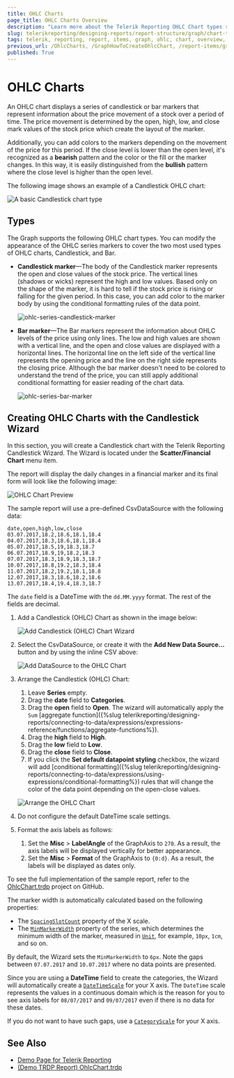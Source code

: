 ```yaml
---
title: OHLC Charts
page_title: OHLC Charts Overview
description: "Learn more about the Telerik Reporting OHLC Chart types supported by the Graph report item and learn how to create a Candlestick chart."
slug: telerikreporting/designing-reports/report-structure/graph/chart-types/ohlc-charts/overview
tags: telerik, reporting, report, items, graph, ohlc, chart, overview, candlestick, creating
previous_url: /OhlcCharts, /GraphHowToCreateOhlcChart, /report-items/graph/chart-types/ohlc-charts/overview, /report-items/graph/chart-types/ohlc-charts/how-to-create-ohlc-chart
published: True
---
```


# OHLC Charts

An OHLC chart displays a series of candlestick or bar markers that represent information about the price movement of a stock over a period of time. The price movement is determined by the open, high, low, and close mark values of the stock price which create the layout of the marker.

Additionally, you can add colors to the markers depending on the movement of the price for this period. If the close level is lower than the open level, it's recognized as a **bearish** pattern and the color or the fill or the marker changes. In this way, it is easily distinguished from the **bullish** pattern where the close level is higher than the open level.

The following image shows an example of a Candlestick OHLC chart:

![A basic Candlestick chart type](images/OhlcChart.png)

## Types

The Graph supports the following OHLC chart types. You can modify the appearance of the OHLC series markers to cover the two most used types of OHLC charts, Candlestick, and Bar.

* __Candlestick marker__&mdash;The body of the Candlestick marker represents the open and close values of the stock price. The vertical lines (shadows or wicks) represent the high and low values. Based only on the shape of the marker, it is hard to tell if the stock price is rising or falling for the given period. In this case, you can add color to the marker body by using the conditional formatting rules of the data point.

	![ohlc-series-candlestick-marker](images/ohlc-series-candlestick-marker.png)

* __Bar marker__&mdash;The Bar markers represent the information about OHLC levels of the price using only lines. The low and high values are shown with a vertical line, and the open and close values are displayed with a horizontal lines. The horizontal line on the left side of the vertical line represents the opening price and the line on the right side represents the closing price. Although the bar marker doesn't need to be colored to understand the trend of the price, you can still apply additional conditional formatting for easier reading of the chart data.

	![ohlc-series-bar-marker](images/ohlc-series-bar-marker.png)

## Creating OHLC Charts with the Candlestick Wizard

In this section, you will create a Candlestick chart with the Telerik Reporting Candlestick Wizard. The Wizard is located under the **Scatter/Financial Chart** menu item.

The report will display the daily changes in a financial marker and its final form will look like the following image:

![OHLC Chart Preview](images/OhlcChartWizardPreview.png)

The sample report will use a pre-defined CsvDataSource with the following data:

````CSV
date,open,high,low,close
03.07.2017,18.2,18.6,18.1,18.4
04.07.2017,18.3,18.6,18.1,18.4
05.07.2017,18.5,19,18.3,18.7
06.07.2017,18.9,19,18.2,18.3
07.07.2017,18.3,18.9,18.3,18.7
10.07.2017,18.8,19.2,18.3,18.4
11.07.2017,18.2,19.2,18.1,18.8
12.07.2017,18.3,18.6,18.2,18.6
13.07.2017,18.4,19.4,18.3,18.7
````


The `date` field is a DateTime with the `dd.MM.yyyy` format. The rest of the fields are decimal.

1. Add a Candlestick (OHLC) Chart as shown in the image below:

	![Add Candlestick (OHLC) Chart Wizard](images/OhlcChartWizardAdd.png)

1. Select the CsvDataSource, or create it with the **Add New Data Source...** button and by using the inline CSV above:

	![Add DataSource to the OHLC Chart](images/OhlcChartWizardDataSource.png)

1. Arrange the Candlestick (OHLC) Chart:

	1. Leave **Series** empty.
	1. Drag the __date__ field to **Categories**.
	1. Drag the __open__ field to **Open**. The wizard will automatically apply the `Sum` [aggregate function]({%slug telerikreporting/designing-reports/connecting-to-data/expressions/expressions-reference/functions/aggregate-functions%}).
	1. Drag the __high__ field to **High**.
	1. Drag the __low__ field to **Low**.
	1. Drag the __close__ field to **Close**.
	1. If you click the **Set default datapoint styling** checkbox, the wizard will add [conditional formatting]({%slug telerikreporting/designing-reports/connecting-to-data/expressions/using-expressions/conditional-formatting%}) rules that will change the color of the data point depending on the open-close values.

	![Arrange the OHLC Chart](images/OhlcChartWizardArrangeFields.png)

1. Do not configure the default DateTime scale settings.

1. Format the axis labels as follows:

	1. Set the **Misc** > **LabelAngle** of the GraphAxis to `270`. As a result, the axis labels will be displayed vertically for better appearance.
	1. Set the **Misc** > **Format** of the GraphAxis to `{0:d}`. As a result, the labels will be displayed as dates only.

To see the full implementation of the sample report, refer to the [OhlcChart.trdp](https://github.com/telerik/reporting-samples/blob/master/graph-samples/OhlcChart.trdp) project on GitHub.

The marker width is automatically calculated based on the following properties:

* The [`SpacingSlotCount`](/reporting/api/Telerik.Reporting.Scale#Telerik_Reporting_Scale_SpacingSlotCount) property of the X scale.
* The [`MinMarkerWidth`](/reporting/api/Telerik.Reporting.OhlcSeries#Telerik_Reporting_OhlcSeries_MinMarkerWidth) property of the series, which determines the minimum width of the marker, measured in [`Unit`](/reporting/api/Telerik.Reporting.Drawing.Unit), for example, `10px`, `1cm`, and so on.

By default, the Wizard sets the `MinMarkerWidth` to `6px`. Note the gaps between `07.07.2017` and `10.07.2017` where no data points are presented.

Since you are using a **DateTime** field to create the categories, the Wizard will automatically create a [`DateTimeScale`](/reporting/api/Telerik.Reporting.DateTimeScale) for your X axis. The `DateTime` scale represents the values in a continuous domain which is the reason for you to see axis labels for `08/07/2017` and `09/07/2017` even if there is no data for these dates.

If you do not want to have such gaps, use a [`CategoryScale`](/reporting/api/Telerik.Reporting.CategoryScale) for your X axis.

## See Also 

* [Demo Page for Telerik Reporting](https://demos.telerik.com/reporting)
* [(Demo TRDP Report) OhlcChart.trdp](https://github.com/telerik/reporting-samples/blob/master/graph-samples/OhlcChart.trdp)
